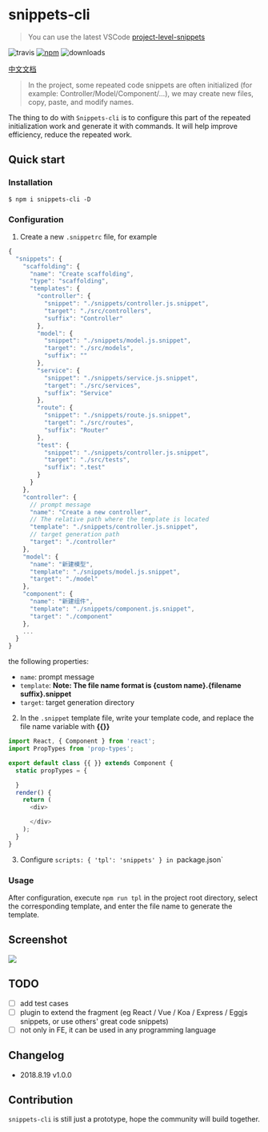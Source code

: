 # snippets-cli

> You can use the latest VSCode [project-level-snippets](https://code.visualstudio.com/updates/v1_28#_project-level-snippets)

![travis](https://img.shields.io/travis/ycjcl868/snippets-cli.svg) [![npm](https://img.shields.io/npm/v/snippets-cli.svg)](https://www.npmjs.com/package/snippets-cli) ![downloads](https://img.shields.io/npm/dw/snippets-cli.svg
)

[中文文档](./README_CN.md)
>  In the project, some repeated code snippets are often initialized (for example: Controller/Model/Component/...), we may create new files, copy, paste, and modify names.

The thing to do with `Snippets-cli` is to configure this part of the repeated initialization work and generate it with commands. It will help improve efficiency, reduce the repeated work.

## Quick start
### Installation
```
$ npm i snippets-cli -D
```

### Configuration
1. Create a new `.snippetrc` file, for example

```js
{
  "snippets": {
    "scaffolding": {
      "name": "Create scaffolding",
      "type": "scaffolding",
      "templates": {
        "controller": {
          "snippet": "./snippets/controller.js.snippet",
          "target": "./src/controllers",
          "suffix": "Controller"
        },
        "model": {
          "snippet": "./snippets/model.js.snippet",
          "target": "./src/models",
          "suffix": ""
        },
        "service": {
          "snippet": "./snippets/service.js.snippet",
          "target": "./src/services",
          "suffix": "Service"
        },
        "route": {
          "snippet": "./snippets/route.js.snippet",
          "target": "./src/routes",
          "suffix": "Router"
        },
        "test": {
          "snippet": "./snippets/controller.js.snippet",
          "target": "./src/tests",
          "suffix": ".test"
        }
      }      
    },
    "controller": {
      // prompt message
      "name": "Create a new controller",
      // The relative path where the template is located
      "template": "./snippets/controller.js.snippet",
      // target generation path
      "target": "./controller"
    },
    "model": {
      "name": "新建模型",
      "template": "./snippets/model.js.snippet",
      "target": "./model"
    },
    "component": {
      "name": "新建组件",
      "template": "./snippets/component.js.snippet",
      "target": "./component"
    },
    ...
  }
}
```

the following properties:

- `name`: prompt message
- `template`: **Note: The file name format is {custom name}.{filename suffix}.snippet**
- `target`: target generation directory

2. In the `.snippet` template file, write your template code, and replace the file name variable with **{{}}**

```js
import React, { Component } from 'react';
import PropTypes from 'prop-types';

export default class {{ }} extends Component {
  static propTypes = {

  }
  render() {
    return (
      <div>

      </div>
    );
  }
}
```

3. Configure `scripts: { 'tpl': 'snippets' } in `package.json`

### Usage
After configuration, execute `npm run tpl` in the project root directory, select the corresponding template, and enter the file name to generate the template.

## Screenshot
![](https://user-images.githubusercontent.com/13595509/44296557-db9c3400-a2f3-11e8-9a30-bc2c66c542d0.png)

## TODO
 - [ ] add test cases
 - [ ] plugin to extend the fragment (eg React / Vue / Koa / Express / Eggjs snippets, or use others' great code snippets)
 - [ ] not only in FE, it can be used in any programming language

## Changelog
- 2018.8.19 v1.0.0

## Contribution
`snippets-cli` is still just a prototype, hope the community will build together.
